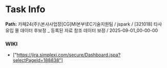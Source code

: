 # Task Info

**Path:** 카페24(주)\본사사업장\[CG]MI본부\EC기술지원팀 / jspark / [321018] 타사 유입 몰 데이터 후보정 _ 등록된 자료 참조 데이터 보정 / 2025-09-01_00-00-00

### WIKI
- ["https://jira.simplexi.com/secure/Dashboard.jspa?selectPageId=188838"]

